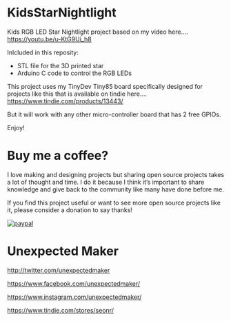 # KidsStarNightlight
Kids RGB LED Star Nightlight project based on my video here....
https://youtu.be/u-KtG9Ui_h8

Inlcluded in this reposity:
- STL file for the 3D printed star
- Arduino C code to control the RGB LEDs

This project uses my TinyDev Tiny85 board specifically designed for projects like this that is available on tindie here....
https://www.tindie.com/products/13443/

But it will work with any other micro-controller board that has 2 free GPIOs.

Enjoy!

# Buy me a coffee?
I love making and designing projects but sharing open source projects takes a lot of thought and time. I do it because I think it’s important to share knowledge and give back to the community like many have done before me.

If you find this project useful or want to see more open source projects like it, please consider a donation to say thanks!

[![paypal](https://www.paypalobjects.com/en_US/i/btn/btn_donateCC_LG.gif)](https://PayPal.Me/unexpectedmaker)

# Unexpected Maker
http://twitter.com/unexpectedmaker

https://www.facebook.com/unexpectedmaker/

https://www.instagram.com/unexpectedmaker/

https://www.tindie.com/stores/seonr/